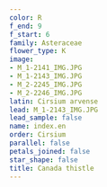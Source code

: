 ```yaml
---
color: R
f_end: 9
f_start: 6
family: Asteraceae
flower_type: K
image:
- M_1-2141_IMG.JPG
- M_1-2143_IMG.JPG
- M_2-2245_IMG.JPG
- M_2-2246_IMG.JPG
latin: Cirsium arvense
lead: M_1-2143_IMG.JPG
lead_sample: false
name: index.en
order: Cirsium
parallel: false
petals_joined: false
star_shape: false
title: Canada thistle
---
```

